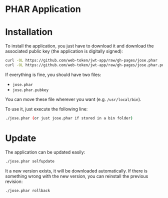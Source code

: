 PHAR Application
================

# Installation

To install the application, you just have to download it and download the associated public key (the application is digitally signed):

```sh
curl -OL https://github.com/web-token/jwt-app/raw/gh-pages/jose.phar
curl -OL https://github.com/web-token/jwt-app/raw/gh-pages/jose.phar.pubkey
```

If everything is fine, you should have two files:

* `jose.phar`
* `jose.phar.pubkey`

You can move these file wherever you want (e.g. `/usr/local/bin`).

To use it, just execute the following line:

```sh
./jose.phar (or just jose.phar if stored in a bin folder) 
```

# Update

The application can be updated easily:

```sh
./jose.phar selfupdate 
```

It a new version exists, it will be downloaded automatically.
If there is something wrong with the new version, you can reinstall the previous revision:

```sh
./jose.phar rollback 
```
